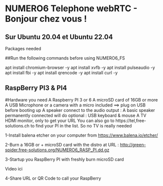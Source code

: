 # NUMERO6 Telephone webRTC - Bonjour chez vous !
 
 
## Sur Ubuntu 20.04 et Ubuntu 22.04
Packages needed

##Run the following commands before using NUMERO6_FS

apt install chromium-browser -y
apt install xvfb -y
apt install pulseaudio -y
apt install fbi -y
apt install qrencode -y
apt install curl -y



## RaspBerry PI3 & PI4

#Hardware you need 
A Raspberry PI 3 or 6
A microSD card of 16GB or more
A USB Microphone or a camera with a micro included ==> plug on USB before booting up
A speaker connect to the audio output : A basic speaker permanently connected will do
optional : 
USB keyboard & mouse
A TV HDMI monitor, only to get your URL You can also go to https://tel,free-solutions.ch to find your PI in the list. So no TV is really needed




1-Install balena etcher on your computer from https://www.balena.io/etcher/

2-Burn a 16GB or + microSD card with the distro at URL : http://green-spider.free-solutions.org/NUMERO6_RASP_PI.dd.gz

3-Startup you RaspBerry PI with freshly burn microSD card


Video ici

4-Share URL or QR Code to call your RaspBerry
